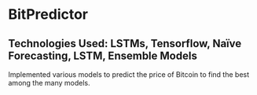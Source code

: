 # BitPredictor

## Technologies Used: LSTMs, Tensorflow, Naïve Forecasting, LSTM, Ensemble Models

Implemented various models to predict the price of Bitcoin to find the best among the many models.
